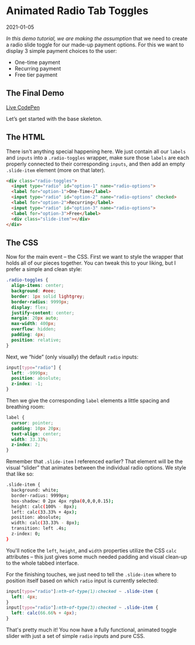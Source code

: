 # Animated Radio Tab Toggles

2021-01-05

*In this demo tutorial, we are making the assumption* that we need to create a radio slide toggle for our made-up payment options. For this we want to display 3 simple payment choices to the user:

- One-time payment
- Recurring payment
- Free tier payment

## The Final Demo

[Live CodePen](https://codepen.io/bradleytaunt/embed/vYXjpLO)

Let’s get started with the base skeleton.

## The HTML

<p>There isn't anything special happening here. We just contain all our <code>labels</code> and <code>inputs</code> into a <code>.radio-toggles</code> wrapper, make sure those <code>labels</code> are each properly connected to their corresponding <code>inputs</code>, and then add an empty <code>.slide-item</code> element (more on that later).</p>

~~~html
<div class="radio-toggles">
  <input type="radio" id="option-1" name="radio-options">
  <label for="option-1">One-Time</label>
  <input type="radio" id="option-2" name="radio-options" checked>
  <label for="option-2">Recurring</label>
  <input type="radio" id="option-3" name="radio-options">
  <label for="option-3">Free</label>
  <div class="slide-item"></div>
</div>
~~~


## The CSS

Now for the main event – the CSS. First we want to style the wrapper that holds all of our pieces together. You can tweak this to your liking, but I prefer a simple and clean style:

~~~css
.radio-toggles {
  align-items: center;
  background: #eee;
  border: 1px solid lightgrey;
  border-radius: 9999px;
  display: flex;
  justify-content: center;
  margin: 20px auto;
  max-width: 400px;
  overflow: hidden;
  padding: 4px;
  position: relative;
}
~~~

Next, we “hide” (only visually) the default `radio` inputs:

~~~css
input[type="radio"] {
  left: -9999px;
  position: absolute;
  z-index: -1;
}
~~~

Then we give the corresponding `label` elements a little spacing and breathing room:

~~~css
label {
  cursor: pointer;
  padding: 10px 20px;
  text-align: center;
  width: 33.33%;
  z-index: 2;
}
~~~

Remember that `.slide-item` I referenced earlier? That element will be the visual “slider” that animates between the individual radio options. We style that like so:

~~~sh
.slide-item {
  background: white;
  border-radius: 9999px;
  box-shadow: 0 2px 4px rgba(0,0,0,0.15);
  height: calc(100% - 8px);
  left: calc(33.33% + 4px);
  position: absolute;
  width: calc(33.33% - 8px);
  transition: left .4s;
  z-index: 0;
}
~~~

You'll notice the `left`, `height`, and `width` properties utilize the CSS `calc` attributes – this just gives some much needed padding and visual clean-up to the whole tabbed interface.

For the finishing touches, we just need to tell the `.slide-item` where to position itself based on which `radio` input is currently selected:

~~~css
input[type="radio"]:nth-of-type(1):checked ~ .slide-item {
  left: 4px;
}
input[type="radio"]:nth-of-type(3):checked ~ .slide-item {
  left: calc(66.66% + 4px);
}
~~~

That's pretty much it! You now have a fully functional, animated toggle slider with just a set of simple `radio` inputs and pure CSS.



